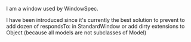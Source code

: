 I am a window used by WindowSpec.

I have been introduced since it's currently the best solution to prevent to add dozen of respondsTo: in StandardWindow or add dirty extensions to Object (because all models are not subclasses of Model)